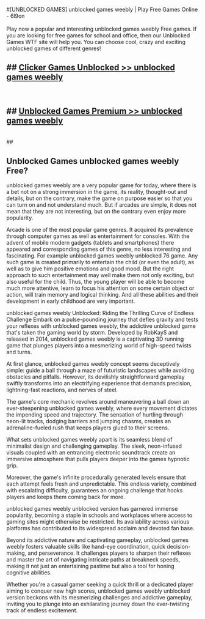 #[UNBLOCKED GAMES] unblocked games weebly | Play Free Games Online - 6l9on <br>
<br>
Play now a popular and interesting unblocked games weebly Free games. If you are looking for free games for school and office, then our Unblocked Games WTF site will help you. You can choose cool, crazy and exciting unblocked games of different genres!


## ##  [Clicker Games Unblocked >> unblocked games weebly](http://freeplayer.one?title=unblocked_games_weebly&ref=22)
  <br>

##  ## [Unblocked Games Premium >> unblocked games weebly](http://freeplayer.one?title=unblocked_games_weebly&ref=22)
  <br>
  ##



## Unblocked Games unblocked games weebly Free?

unblocked games weebly are a very popular game for today, where there is a bet not on a strong immersion in the game, its reality, thought-out and details, but on the contrary, make the game on purpose easier so that you can turn on and not understand much. But if arcades are simple, it does not mean that they are not interesting, but on the contrary even enjoy more popularity.

Arcade is one of the most popular game genres. It acquired its prevalence through computer games as well as entertainment for consoles. With the advent of mobile modern gadgets (tablets and smartphones) there appeared and corresponding games of this genre, no less interesting and fascinating. For example unblocked games weebly unblocked 76 game. Any such game is created primarily to entertain the child (or even the adult), as well as to give him positive emotions and good mood. But the right approach to such entertainment may well make them not only exciting, but also useful for the child. Thus, the young player will be able to become much more attentive, learn to focus his attention on some certain object or action, will train memory and logical thinking. And all these abilities and their development in early childhood are very important.

unblocked games weebly Unblocked: Riding the Thrilling Curve of Endless Challenge
Embark on a pulse-pounding journey that defies gravity and tests your reflexes with unblocked games weebly, the addictive unblocked game that's taken the gaming world by storm. Developed by RobKayS and released in 2014, unblocked games weebly is a captivating 3D running game that plunges players into a mesmerizing world of high-speed twists and turns.

At first glance, unblocked games weebly concept seems deceptively simple: guide a ball through a maze of futuristic landscapes while avoiding obstacles and pitfalls. However, its devilishly straightforward gameplay swiftly transforms into an electrifying experience that demands precision, lightning-fast reactions, and nerves of steel.

The game's core mechanic revolves around maneuvering a ball down an ever-steepening unblocked games weebly, where every movement dictates the impending speed and trajectory. The sensation of hurtling through neon-lit tracks, dodging barriers and jumping chasms, creates an adrenaline-fueled rush that keeps players glued to their screens.

What sets unblocked games weebly apart is its seamless blend of minimalist design and challenging gameplay. The sleek, neon-infused visuals coupled with an entrancing electronic soundtrack create an immersive atmosphere that pulls players deeper into the games hypnotic grip.

Moreover, the game's infinite procedurally generated levels ensure that each attempt feels fresh and unpredictable. This endless variety, combined with escalating difficulty, guarantees an ongoing challenge that hooks players and keeps them coming back for more.

unblocked games weebly unblocked version has garnered immense popularity, becoming a staple in schools and workplaces where access to gaming sites might otherwise be restricted. Its availability across various platforms has contributed to its widespread acclaim and devoted fan base.

Beyond its addictive nature and captivating gameplay, unblocked games weebly fosters valuable skills like hand-eye coordination, quick decision-making, and perseverance. It challenges players to sharpen their reflexes and master the art of navigating intricate paths at breakneck speeds, making it not just an entertaining pastime but also a tool for honing cognitive abilities.

Whether you're a casual gamer seeking a quick thrill or a dedicated player aiming to conquer new high scores, unblocked games weebly unblocked version beckons with its mesmerizing challenges and addictive gameplay, inviting you to plunge into an exhilarating journey down the ever-twisting track of endless excitement.